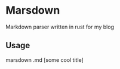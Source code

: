 # Marsdown

Markdown parser written in rust for my blog

## Usage

marsdown <filename>.md [some cool title]

